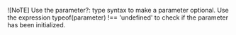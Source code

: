 ![NoTE]
Use the parameter?: type syntax to make a parameter optional.
Use the expression typeof(parameter) !== 'undefined' to check if the parameter has been initialized.

